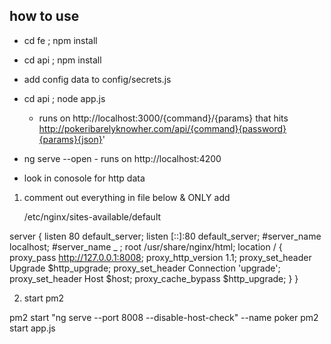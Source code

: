 ## how to use 

- cd fe ; npm install

- cd api ; npm install 

- add config data to config/secrets.js

- cd api ; node app.js 

    - runs on http://localhost:3000/{command}/{params} that hits http://pokeribarelyknowher.com/api/{command}{password}{params}{json}'

- ng serve --open - runs on http://localhost:4200

- look in conosole for http data 



1. comment out everything in file below & ONLY add 

    /etc/nginx/sites-available/default 


server {
   listen         80 default_server;
   listen         [::]:80 default_server;
   #server_name    localhost;
   #server_name _ ;
   root           /usr/share/nginx/html;
location / {
       proxy_pass http://127.0.0.1:8008;
       proxy_http_version 1.1;
       proxy_set_header Upgrade $http_upgrade;
       proxy_set_header Connection 'upgrade';
       proxy_set_header Host $host;
       proxy_cache_bypass $http_upgrade;
   }
}

2. start pm2 

pm2 start "ng serve --port 8008 --disable-host-check" --name poker
pm2 start app.js 
